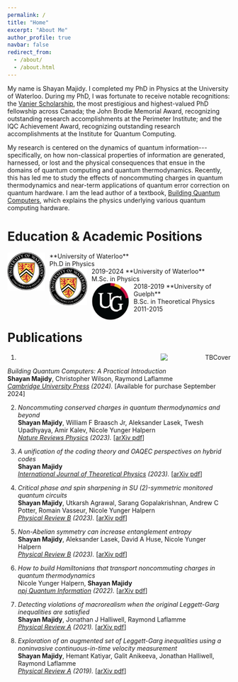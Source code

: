 ```yaml
---
permalink: /
title: "Home"
excerpt: "About Me"
author_profile: true
navbar: false
redirect_from: 
  - /about/
  - /about.html
---
```


<!--My name is Shayan Majidy. I am currently a [Vanier Scholar](https://vanier.gc.ca/en/home-accueil.html) at the University of Waterloo and a resident PhD student at the Perimeter Institute for Theoretical Physics.-->

My name is Shayan Majidy. I completed my PhD in Physics at the University of Waterloo. During my PhD, I was fortunate to receive notable recognitions: the [Vanier Scholarship](https://vanier.gc.ca/en/home-accueil.html), the most prestigious and highest-valued PhD fellowship across Canada; the John Brodie Memorial Award, recognizing outstanding research accomplishments at the Perimeter Institute; and the IQC Achievement Award, recognizing outstanding research accomplishments at the Institute for Quantum Computing.

My research is centered on the dynamics of quantum information---specifically, on how non-classical properties of information are generated, harnessed, or lost and the physical consequences that ensue in the domains of quantum computing and quantum thermodynamics. Recently, this has led me to study the effects of noncommuting charges in quantum thermodynamics and near-term applications of quantum error correction on quantum hardware. I am the lead author of a textbook, [Building Quantum Computers](https://www.amazon.com/Building-Quantum-Computers-Practical-Introduction/dp/1009417010), which explains the physics underlying various quantum computing hardware.

Education & Academic Positions
======
<img src="images/UW_Logo.png" alt="UW logo" style="float:left; text-align:right; height:85px; padding-right: 10px; padding-bottom:8px" /> 
**University of Waterloo** <br> Ph.D in Physics <br> 2019-2024

<img src="images/UW_Logo.png" alt="UW Logo" style="float:left; text-align:right; height:85px; padding-right: 10px; padding-bottom:8px" /> 
**University of Waterloo** <br> M.Sc. in Physics <br> 2018-2019

<img src="images/UG_Logo.png" alt="UofG Logo" style="float:left; text-align:right; height:85px; padding-right: 10px; padding-bottom:8px" /> 
**University of Guelph** <br> B.Sc. in Theoretical Physics <br> 2011-2015

Publications
======  

1. <img src="images/Cover.png" alt="TBCover" style="float:right; text-align:right; width:33%; padding-left: 8px; padding-bottom:8px" />
_Building Quantum Computers: A Practical Introduction_ <br>
**Shayan Majidy**, Christopher Wilson, Raymond Laflamme<br>
*[Cambridge University Press](https://www.cambridge.org/highereducation/books/building-quantum-computers/6A73C509D3E0F5F0A566A11F6A566A90#overview) (2024).* [Available for purchase September 2024]

2. _Noncommuting conserved charges in quantum thermodynamics and beyond_ <br>
**Shayan Majidy**, William F Braasch Jr, Aleksander Lasek, Twesh Upadhyaya, Amir Kalev, Nicole Yunger Halpern<br>
*[Nature Reviews Physics](https://www.nature.com/articles/s42254-023-00641-9) (2023).* [<a href="https://arxiv.org/pdf/2306.00054.pdf" target="_blank">arXiv pdf</a>]

1. _A unification of the coding theory and OAQEC perspectives on hybrid codes_ <br>
**Shayan Majidy**<br>
*[International Journal of Theoretical Physics](https://link.springer.com/article/10.1007/s10773-023-05439-0) (2023).* [<a href="https://arxiv.org/pdf/1806.03702.pdf" target="_blank">arXiv pdf</a>]

1. _Critical phase and spin sharpening in SU (2)-symmetric monitored quantum circuits_ <br>
**Shayan Majidy**, Utkarsh Agrawal, Sarang Gopalakrishnan, Andrew C Potter, Romain Vasseur, Nicole Yunger Halpern<br>
*[Physical Review B](https://journals.aps.org/prb/abstract/10.1103/PhysRevB.108.054307) (2023).* [<a href="https://arxiv.org/pdf/2305.13356.pdf" target="_blank">arXiv pdf</a>]

1. _Non-Abelian symmetry can increase entanglement entropy_ <br>
**Shayan Majidy**, Aleksander Lasek, David A Huse, Nicole Yunger Halpern <br>
*[Physical Review B](https://journals.aps.org/prb/abstract/10.1103/PhysRevB.107.045102) (2023).* [<a href="https://arxiv.org/pdf/2209.14303.pdf" target="_blank">arXiv pdf</a>]

1. _How to build Hamiltonians that transport noncommuting charges in quantum thermodynamics_ <br>
Nicole Yunger Halpern, **Shayan Majidy** <br>
*[npj Quantum Information](https://www.nature.com/articles/s41534-022-00516-4) (2022).* [<a href="https://arxiv.org/pdf/2103.14041.pdf" target="_blank">arXiv pdf</a>]

1. _Detecting violations of macrorealism when the original Leggett-Garg inequalities are satisfied_ <br>
**Shayan Majidy**, Jonathan J Halliwell, Raymond Laflamme<br>
*[Physical Review A](https://journals.aps.org/pra/abstract/10.1103/PhysRevA.103.062212) (2021).* [<a href="https://arxiv.org/pdf/2101.12266.pdf" target="_blank">arXiv pdf</a>]

1. _Exploration of an augmented set of Leggett-Garg inequalities using a noninvasive continuous-in-time velocity measurement_ <br>
**Shayan Majidy**, Hemant Katiyar, Galit Anikeeva, Jonathan Halliwell, Raymond Laflamme<br>
*[Physical Review A](https://journals.aps.org/pra/abstract/10.1103/PhysRevA.100.042325) (2019).* [<a href="https://arxiv.org/abs/1907.05489" target="_blank">arXiv pdf</a>]
